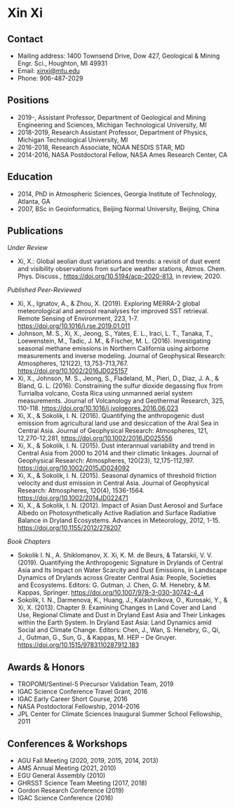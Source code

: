 # Xin Xi
## Contact
* Mailing address: 1400 Townsend Drive, Dow 427, Geological & Mining Engr. Sci., Houghton, MI 49931
* Email: xinxi@mtu.edu
* Phone: 906-487-2029

## Positions
* 2019-, Assistant Professor, Department of Geological and Mining Engineering and Sciences, Michigan Technological University, MI 
* 2018-2019, Research Assistant Professor, Department of Physics, Michigan Technological University, MI 
* 2016-2018, Research Associate, NOAA NESDIS STAR, MD 
* 2014-2016, NASA Postdoctoral Fellow, NASA Ames Research Center, CA 

## Education
* 2014, PhD in Atmospheric Sciences, Georgia Institute of Technology, Atlanta, GA 
* 2007, BSc in Geoinformatics, Beijing Normal University, Beijing, China

## Publications
*Under Review*
* Xi, X.: Global aeolian dust variations and trends: a revisit of dust event and visibility observations from surface weather stations, Atmos. Chem. Phys. Discuss., https://doi.org/10.5194/acp-2020-813, in review, 2020.

*Published Peer-Reviewed*
* Xi, X., Ignatov, A., & Zhou, X. (2019). Exploring MERRA-2 global meteorological and aerosol reanalyses for improved SST retrieval. Remote Sensing of Environment, 223, 1-7. https://doi.org/10.1016/j.rse.2019.01.011
* Johnson, M. S., Xi, X., Jeong, S., Yates, E. L., Iraci, L. T., Tanaka, T., Loewenstein, M., Tadic, J. M., & Fischer, M. L. (2016). Investigating seasonal methane emissions in Northern California using airborne measurements and inverse modeling. Journal of Geophysical Research: Atmospheres, 121(22), 13,753-713,767. https://doi.org/10.1002/2016JD025157
* Xi, X., Johnson, M. S., Jeong, S., Fladeland, M., Pieri, D., Diaz, J. A., & Bland, G. L. (2016). Constraining the sulfur dioxide degassing flux from Turrialba volcano, Costa Rica using unmanned aerial system measurements. Journal of Volcanology and Geothermal Research, 325, 110-118. https://doi.org/10.1016/j.jvolgeores.2016.06.023
* Xi, X., & Sokolik, I. N. (2016). Quantifying the anthropogenic dust emission from agricultural land use and desiccation of the Aral Sea in Central Asia. Journal of Geophysical Research: Atmospheres, 121, 12,270-12,281, https://doi.org/10.1002/2016JD025556
* Xi, X., & Sokolik, I. N. (2015). Dust interannual variability and trend in Central Asia from 2000 to 2014 and their climatic linkages. Journal of Geophysical Research: Atmospheres, 120(23), 12,175-112,197. https://doi.org/10.1002/2015JD024092
* Xi, X., & Sokolik, I. N. (2015). Seasonal dynamics of threshold friction velocity and dust emission in Central Asia. Journal of Geophysical Research: Atmospheres, 120(4), 1536-1564. https://doi.org/10.1002/2014JD022471
* Xi, X., & Sokolik, I. N. (2012). Impact of Asian Dust Aerosol and Surface Albedo on Photosynthetically Active Radiation and Surface Radiative Balance in Dryland Ecosystems. Advances in Meteorology, 2012, 1-15. https://doi.org/10.1155/2012/276207

*Book Chapters*
* Sokolik I. N., A. Shiklomanov, X. Xi, K. M. de Beurs, & Tatarskii, V. V. (2019). Quantifying the Anthropogenic Signature in Drylands of Central Asia and Its Impact on Water Scarcity and Dust Emissions, in Landscape Dynamics of Drylands across Greater Central Asia: People, Societies and Ecosystems. Editors: G. Gutman, J. Chen, G. M. Henebry, & M. Kappas, Springer. https://doi.org/10.1007/978-3-030-30742-4_4
* Sokolik, I. N., Darmenova, K., Huang, J., Kalashnikova, O., Kurosaki, Y., & Xi, X. (2013). Chapter 9. Examining Changes in Land Cover and Land Use, Regional Climate and Dust in Dryland East Asia and Their Linkages within the Earth System. In Dryland East Asia: Land Dynamics amid Social and Climate Change. Editors: Chen, J., Wan, S. Henebry, G., Qi, J., Gutman, G., Sun, G., & Kappas, M. HEP – De Gruyer. https://doi.org/10.1515/9783110287912.183

## Awards & Honors
* TROPOMI/Sentinel-5 Precursor Validation Team, 2019
* IGAC Science Conference Travel Grant, 2016
* IGAC Early Career Short Course, 2016
* NASA Postdoctoral Fellowship, 2014-2016
* JPL Center for Climate Sciences Inaugural Summer School Fellowship, 2011

## Conferences & Workshops
* AGU Fall Meeting (2020, 2019, 2015, 2014, 2013)
* AMS Annual Meeting (2021, 2010)
* EGU General Assembly (2010)
* GHRSST Science Team Meeting (2017, 2018)
* Gordon Research Conference (2019)
* IGAC Science Conference (2016)
